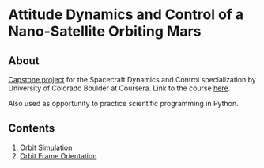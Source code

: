 #  Attitude Dynamics and Control of a Nano-Satellite Orbiting Mars

## About

[Capstone project](DynamicsCapstone-v3.pdf) for the Spacecraft Dynamics and Control specialization by University of Colorado Boulder at Coursera. 
Link to the course [here](https://www.coursera.org/specializations/spacecraft-dynamics-control).

Also used as opportunity to practice scientific programming in Python.


## Contents

1. [Orbit Simulation](01mission.py)
2. [Orbit Frame Orientation](01mission.py)
